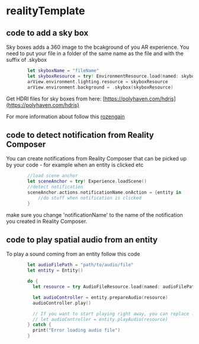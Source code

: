 # realityTemplate

## code to add a sky box
Sky boxes adds a 360 image to the bcakground of you AR experience.
You need to put your file in a folder of the same name as the file and with the suffix of .skybox
```swift
        let skyboxName = "fileName"
        let skyboxResource = try! EnvironmentResource.load(named: skyboxName)
        arView.environment.lighting.resource = skyboxResource
        arView.environment.background = .skybox(skyboxResource)
```
Get HDRI files for sky boxes from here: [https://polyhaven.com/hdris](https://polyhaven.com/hdris)

For more information about follow this [rozengain](https://rozengain.medium.com/quick-realitykit-tutorial-programmatic-non-ar-setup-cafaf61e9884)

## code to detect notification from Reality Composer
You can create notifications from Reality Composer that can be picked up by your code - for example when an entity is clicked etc
```swift
        //load scene anchor
        let sceneAnchor = try! Experience.loadScene()
        //detect notification
        sceneAnchor.actions.notificationName.onAction = {entity in
            //do stuff when notification is clicked
        }
```
make sure you change 'notificationName' to the name of the notification you created in Reality Composer.

## code to play spatial audio from an entity
To play a sound coming from an entity follow this code
```swift
        let audioFilePath = "path/to/audio/file"
        let entity = Entity()

        do {
          let resource = try AudioFileResource.load(named: audioFilePath, in: nil, inputMode: .spatial, loadingStrategy: .preload, shouldLoop: true)

          let audioController = entity.prepareAudio(resource)
          audioController.play()

          // If you want to start playing right away, you can replace lines 7-8 with line 11 below
          // let audioController = entity.playAudio(resource) 
        } catch {
          print("Error loading audio file")
        }
```
